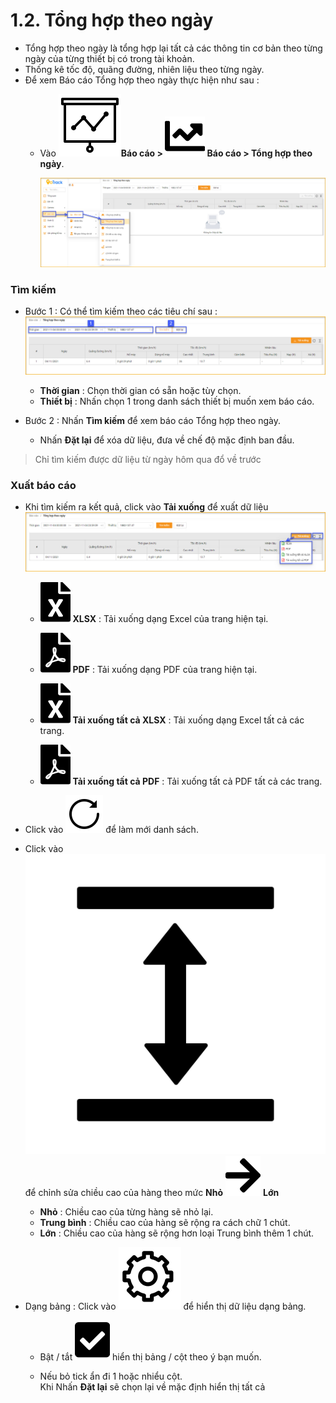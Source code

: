 # 1.2. Tổng hợp theo ngày
- Tổng hợp theo ngày là tổng hợp lại tất cả các thông tin cơ bản theo từng ngày của từng thiết bị có trong tài khoản.
- Thống kê tốc độ, quãng đường, nhiên liệu theo từng ngày.
- Để xem Báo cáo Tổng hợp theo ngày thực hiện như sau : 
  - Vào **<span class="icon-left svg-filter-tick">![Ok](/docs/assets/images/web-interface/icon/SVG/dynamic.svg )Báo cáo > <span class="icon-left svg-filter-tick">![Ok](/docs/assets/images/web-interface/icon/SVG/chart-line.svg)  Báo cáo > Tổng hợp theo ngày**.
 
    <span style="display:block;text-align:left">![Interface Web](/docs/assets/images/web-interface/reports/summary-by-days-in.jpg)

###  Tìm kiếm 
- Bước 1 : Có thể tìm kiếm theo các tiêu chí sau :
  <span style="display:block;text-align:left">![Interface Web](/docs/assets/images/web-interface/reports/summary-by-days-search.jpg)

  - **Thời gian** : Chọn thời gian có sẵn hoặc tùy chọn.
  - **Thiết bị** : Nhấn chọn 1 trong danh sách thiết bị muốn xem báo cáo.
- Bước 2 :  Nhấn **Tìm kiếm** để xem báo cáo Tổng hợp theo ngày.
  - Nhấn **Đặt lại** để xóa dữ liệu, đưa về chế độ mặc định ban đầu.
> Chỉ tìm kiếm được dữ liệu từ ngày hôm qua đổ về trước

### Xuất báo cáo
* Khi tìm kiếm ra kết quả, click vào **Tải xuống** để xuất dữ liệu
  <span style="display:block;text-align:left">![Interface Web](/docs/assets/images/web-interface/reports/summary-by-days-export.jpg)

    - <span class="icon-left svg-filter-circlegreen2">![Ok](/docs/assets/images/web-interface/icon/SVG/file-excel1.svg) **XLSX** : Tải xuống dạng Excel của trang hiện tại.

    - <span class="icon-left svg-filter-circlered">![Ok](/docs/assets/images/web-interface/icon/SVG/file-pdf1.svg) **PDF** : Tải xuống dạng PDF của trang hiện tại.

    - <span class="icon-left svg-filter-circlegreen2">![Ok](/docs/assets/images/web-interface/icon/SVG/file-excel1.svg) **Tải xuống tất cả XLSX** : Tải xuống dạng Excel tất cả các trang.
  
    - <span class="icon-left svg-filter-circlered">![Ok](/docs/assets/images/web-interface/icon/SVG/file-pdf1.svg) **Tải xuống tất cả PDF** : Tải xuống tất cả  PDF tất cả các trang.


- Click vào <span class="icon-left svg-filter-info">![Ok](/docs/assets/images/web-interface/icon/SVG/icons8-reset.svg) để làm mới danh sách.
      
- Click vào <span class="icon-left svg-filter-info">![Ok](/docs/assets/images/web-interface/icon/SVG/column-height.svg) để chỉnh sửa chiều cao của hàng theo mức **Nhỏ** <span class="icon-left svg-filter-serch">![Ok](/docs/assets/images/web-interface/icon/SVG/arrow-right.svg) **Lớn** 

  - **Nhỏ** : Chiều cao của từng hàng sẽ nhỏ lại.
  - **Trung bình** : Chiều cao của hàng sẽ rộng ra cách chữ 1 chút.
  - **Lớn** : Chiều cao của hàng sẽ rộng hơn loại Trung bình thêm 1 chút.
- Dạng bảng :  Click vào <span class="icon-left ">![Ok](/docs/assets/images/web-interface/icon/SVG/icons8-gear.svg) để hiển thị dữ liệu dạng bảng.

    - Bật / tắt <span class="icon-left svg-filter-tick">![Ok](/docs/assets/images/web-interface/icon/SVG/check-square1.svg) hiển thị bảng / cột theo ý bạn muốn.
    
    - Nếu bỏ tick ẩn đi 1 hoặc nhiểu cột. <br>
    Khi Nhấn **Đặt lại** sẽ chọn lại về mặc định hiển thị tất cả

